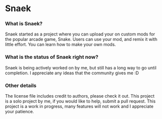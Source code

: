 # Snaek


### What is Snaek?

Snaek started as a project where you can upload your on custom mods for the popular arcade game, Snake.
Users can use your mod, and remix it with little effort. You can learn how to make your own mods.




### What is the status of Snaek right now?

Snaek is being actively worked on by me, but still has a long way to go until completion.
I appreciate any ideas that the community gives me :D


### Other details

The license file includes credit to authors, please check it out.
This project is a solo project by me, if you would like to help, submit a pull request.
This project is a work in progress, many features will not work and I appreciate your patience.